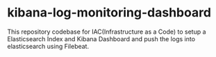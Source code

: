 # kibana-log-monitoring-dashboard
This repository codebase for IAC(Infrastructure as a Code) to setup a Elasticsearch Index and Kibana Dashboard and push the logs into elasticsearch using Filebeat.
